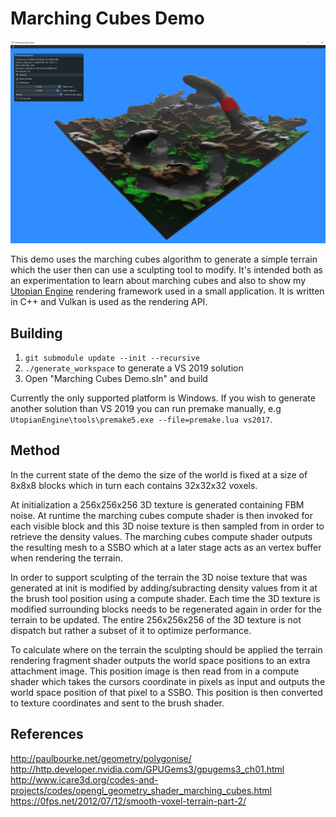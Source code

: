 # Marching Cubes Demo

![Image](printscreen.png)

This demo uses the marching cubes algorithm to generate a simple terrain which the user then can use a sculpting tool to modify. It's intended both as an experimentation to learn about marching cubes and also to show my [Utopian Engine](https://github.com/simplerr/UtopianEngine) rendering framework used in a small application. It is written in C++ and Vulkan is used as the rendering API.

## Building

1) `git submodule update --init --recursive`
2) `./generate_workspace` to generate a VS 2019 solution
3) Open "Marching Cubes Demo.sln" and build

Currently the only supported platform is Windows. If you wish to generate another solution than VS 2019 you can run
premake manually, e.g `UtopianEngine\tools\premake5.exe --file=premake.lua vs2017`.

## Method
In the current state of the demo the size of the world is fixed at a size of 8x8x8 blocks which in turn each contains 32x32x32 voxels.

At initialization a 256x256x256 3D texture is generated containing FBM noise. At runtime the marching cubes compute shader is then invoked for each visible block and this 3D noise texture is then sampled from in order to retrieve the density values. The marching cubes compute shader outputs the resulting mesh to a SSBO which at a later stage acts as an vertex buffer when rendering the terrain.

In order to support sculpting of the terrain the 3D noise texture that was generated at init is modified by adding/subracting density values from it at the brush tool position using a compute shader. Each time the 3D texture is modified surrounding blocks needs to be regenerated again in order for the terrain to be updated. The entire 256x256x256 of the 3D texture is not dispatch but rather a subset of it to optimize performance.

To calculate where on the terrain the sculpting should be applied the terrain rendering fragment shader outputs the world space positions to an extra attachment image. This position image is then read from in a compute shader which takes the cursors coordinate in pixels as input and outputs the world space position of that pixel to a SSBO. This position is then converted to texture coordinates and sent to the brush shader.

## References
http://paulbourke.net/geometry/polygonise/ <br>
http://http.developer.nvidia.com/GPUGems3/gpugems3_ch01.html <br>
http://www.icare3d.org/codes-and-projects/codes/opengl_geometry_shader_marching_cubes.html <br>
https://0fps.net/2012/07/12/smooth-voxel-terrain-part-2/
